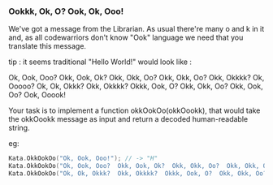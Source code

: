 ### Ookkk, Ok, O? Ook, Ok, Ooo!

We've got a message from the Librarian. As usual there're many o and k in it and, as all codewarriors don't know "Ook" language we need that you translate this message.

tip : it seems traditional "Hello World!" would look like : 

Ok, Ook, Ooo? Okk, Ook, Ok? Okk, Okk, Oo? Okk, Okk, Oo? Okk, Okkkk? Ok, Ooooo? Ok, Ok, Okkk? Okk, Okkkk? Okkk, Ook, O? Okk, Okk, Oo? Okk, Ook, Oo? Ook, Ooook!

Your task is to implement a function okkOokOo(okkOookk), that would take the okkOookk message as input and return a decoded human-readable string.

eg:
```c
Kata.OkkOokOo("Ok, Ook, Ooo!"); // -> "H"
Kata.OkkOokOo("Ok, Ook, Ooo?  Okk, Ook, Ok?  Okk, Okk, Oo?  Okk, Okk, Oo?  Okk, Okkkk!"); // -> "Hello"
Kata.OkkOokOo("Ok, Ok, Okkk?  Okk, Okkkk?  Okkk, Ook, O?  Okk, Okk, Oo?  Okk, Ook, Oo?  Ook, Ooook!"); // -> "World!"
